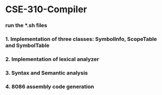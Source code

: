 # CSE-310-Compiler

<h3>run the *.sh files<h3/>

<h3>1. Implementation of three classes: SymbolInfo, ScopeTable and SymbolTable</h3>
<h3>2. Implementation of lexical analyzer</h3>
<h3>3. Syntax and Semantic analysis</h3>
<h3>4. 8086 assembly code generation</h3>
